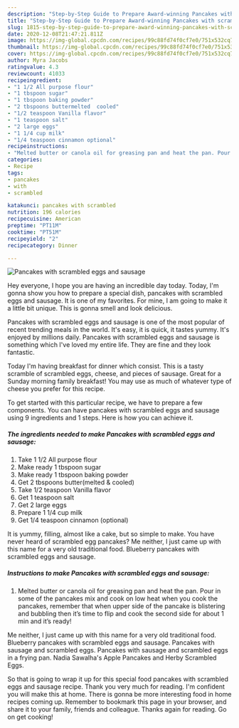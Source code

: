 ```yaml
---
description: "Step-by-Step Guide to Prepare Award-winning Pancakes with scrambled eggs and sausage"
title: "Step-by-Step Guide to Prepare Award-winning Pancakes with scrambled eggs and sausage"
slug: 1815-step-by-step-guide-to-prepare-award-winning-pancakes-with-scrambled-eggs-and-sausage
date: 2020-12-08T21:47:21.811Z
image: https://img-global.cpcdn.com/recipes/99c88fd74f0cf7e0/751x532cq70/pancakes-with-scrambled-eggs-and-sausage-recipe-main-photo.jpg
thumbnail: https://img-global.cpcdn.com/recipes/99c88fd74f0cf7e0/751x532cq70/pancakes-with-scrambled-eggs-and-sausage-recipe-main-photo.jpg
cover: https://img-global.cpcdn.com/recipes/99c88fd74f0cf7e0/751x532cq70/pancakes-with-scrambled-eggs-and-sausage-recipe-main-photo.jpg
author: Myra Jacobs
ratingvalue: 4.3
reviewcount: 41033
recipeingredient:
- "1 1/2 All purpose flour"
- "1 tbspoon sugar"
- "1 tbspoon baking powder"
- "2 tbspoons buttermelted  cooled"
- "1/2 teaspoon Vanilla flavor"
- "1 teaspoon salt"
- "2 large eggs"
- "1 1/4 cup milk"
- "1/4 teaspoon cinnamon optional"
recipeinstructions:
- "Melted butter or canola oil for greasing pan and heat the pan. Pour in some of the pancakes mix and cook on low heat when you cook the pancakes, remember that when upper side of the pancake is blistering and bubbling then it’s time to flip and cook the second side for about 1 min and it’s ready!"
categories:
- Recipe
tags:
- pancakes
- with
- scrambled

katakunci: pancakes with scrambled 
nutrition: 196 calories
recipecuisine: American
preptime: "PT11M"
cooktime: "PT51M"
recipeyield: "2"
recipecategory: Dinner

---
```



![Pancakes with scrambled eggs and sausage](https://img-global.cpcdn.com/recipes/99c88fd74f0cf7e0/751x532cq70/pancakes-with-scrambled-eggs-and-sausage-recipe-main-photo.jpg)

Hey everyone, I hope you are having an incredible day today. Today, I'm gonna show you how to prepare a special dish, pancakes with scrambled eggs and sausage. It is one of my favorites. For mine, I am going to make it a little bit unique. This is gonna smell and look delicious.

Pancakes with scrambled eggs and sausage is one of the most popular of recent trending meals in the world. It's easy, it is quick, it tastes yummy. It's enjoyed by millions daily. Pancakes with scrambled eggs and sausage is something which I've loved my entire life. They are fine and they look fantastic.

Today I&#39;m having breakfast for dinner which consist. This is a tasty scramble of scrambled eggs, cheese, and pieces of sausage. Great for a Sunday morning family breakfast! You may use as much of whatever type of cheese you prefer for this recipe.


To get started with this particular recipe, we have to prepare a few components. You can have pancakes with scrambled eggs and sausage using 9 ingredients and 1 steps. Here is how you can achieve it.

<!--inarticleads1-->

##### The ingredients needed to make Pancakes with scrambled eggs and sausage:

1. Take 1 1/2 All purpose flour
1. Make ready 1 tbspoon sugar
1. Make ready 1 tbspoon baking powder
1. Get 2 tbspoons butter(melted &amp; cooled)
1. Take 1/2 teaspoon Vanilla flavor
1. Get 1 teaspoon salt
1. Get 2 large eggs
1. Prepare 1 1/4 cup milk
1. Get 1/4 teaspoon cinnamon (optional)


It is yummy, filling, almost like a cake, but so simple to make. You have never heard of scrambled egg pancakes? Me neither, I just came up with this name for a very old traditional food. Blueberry pancakes with scrambled eggs and sausage. 

<!--inarticleads2-->

##### Instructions to make Pancakes with scrambled eggs and sausage:

1. Melted butter or canola oil for greasing pan and heat the pan. Pour in some of the pancakes mix and cook on low heat when you cook the pancakes, remember that when upper side of the pancake is blistering and bubbling then it’s time to flip and cook the second side for about 1 min and it’s ready!


Me neither, I just came up with this name for a very old traditional food. Blueberry pancakes with scrambled eggs and sausage. Pancakes with sausage and scrambled eggs. Pancakes with sausage and scrambled eggs in a frying pan. Nadia Sawalha&#39;s Apple Pancakes and Herby Scrambled Eggs. 

So that is going to wrap it up for this special food pancakes with scrambled eggs and sausage recipe. Thank you very much for reading. I'm confident you will make this at home. There is gonna be more interesting food in home recipes coming up. Remember to bookmark this page in your browser, and share it to your family, friends and colleague. Thanks again for reading. Go on get cooking!
